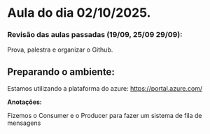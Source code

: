 # Aula do dia 02/10/2025.

### **Revisão das aulas passadas (19/09, 25/09 29/09):**

Prova, palestra e organizar o Github.

## **Preparando o ambiente:** 

Estamos utilizando a plataforma do azure: https://portal.azure.com/

**Anotações:**

Fizemos o Consumer e o Producer para fazer um sistema de fila de mensagens 
